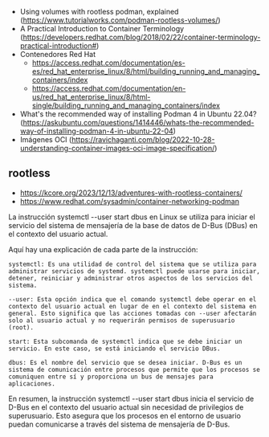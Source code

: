 * Using volumes with rootless podman, explained (https://www.tutorialworks.com/podman-rootless-volumes/)
* A Practical Introduction to Container Terminology (https://developers.redhat.com/blog/2018/02/22/container-terminology-practical-introduction#)
* Contenedores Red Hat 
    * https://access.redhat.com/documentation/es-es/red_hat_enterprise_linux/8/html/building_running_and_managing_containers/index
    * https://access.redhat.com/documentation/en-us/red_hat_enterprise_linux/8/html-single/building_running_and_managing_containers/index
* What's the recommended way of installing Podman 4 in Ubuntu 22.04? (https://askubuntu.com/questions/1414446/whats-the-recommended-way-of-installing-podman-4-in-ubuntu-22-04)
* Imágenes OCI (https://ravichaganti.com/blog/2022-10-28-understanding-container-images-oci-image-specification/)

## rootless
* https://kcore.org/2023/12/13/adventures-with-rootless-containers/
* https://www.redhat.com/sysadmin/container-networking-podman


La instrucción systemctl --user start dbus en Linux se utiliza para iniciar el servicio del sistema de mensajería de la base de datos de D-Bus (DBus) en el contexto del usuario actual.

Aquí hay una explicación de cada parte de la instrucción:

    systemctl: Es una utilidad de control del sistema que se utiliza para administrar servicios de systemd. systemctl puede usarse para iniciar, detener, reiniciar y administrar otros aspectos de los servicios del sistema.

    --user: Esta opción indica que el comando systemctl debe operar en el contexto del usuario actual en lugar de en el contexto del sistema en general. Esto significa que las acciones tomadas con --user afectarán solo al usuario actual y no requerirán permisos de superusuario (root).

    start: Esta subcomanda de systemctl indica que se debe iniciar un servicio. En este caso, se está iniciando el servicio DBus.

    dbus: Es el nombre del servicio que se desea iniciar. D-Bus es un sistema de comunicación entre procesos que permite que los procesos se comuniquen entre sí y proporciona un bus de mensajes para aplicaciones.

En resumen, la instrucción systemctl --user start dbus inicia el servicio de D-Bus en el contexto del usuario actual sin necesidad de privilegios de superusuario. Esto asegura que los procesos en el entorno de usuario puedan comunicarse a través del sistema de mensajería de D-Bus.
